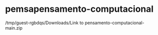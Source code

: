 # pemsapensamento-computacional
/tmp/guest-rgbdqs/Downloads/Link to pensamento-computacional-main.zip
